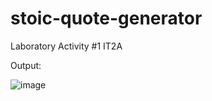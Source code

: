 # stoic-quote-generator
Laboratory Activity #1
IT2A

Output:

![image](https://github.com/user-attachments/assets/1a6bf73b-19a2-445f-b32a-601d8e630306)
